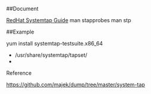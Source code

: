 
##Document

[RedHat Systemtap Guide](https://access.redhat.com/documentation/en-US/Red_Hat_Enterprise_Linux/7/pdf/SystemTap_Beginners_Guide/Red_Hat_Enterprise_Linux-7-SystemTap_Beginners_Guide-en-US.pdf)
man stapprobes
man stp

##Example

yum install systemtap-testsuite.x86_64

* /usr/share/systemtap/tapset/
*

Reference

https://github.com/majek/dump/tree/master/system-tap
